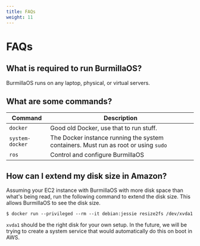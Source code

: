 ```yaml
---
title: FAQs
weight: 11
---
```


# FAQs

## What is required to run BurmillaOS?

BurmillaOS runs on any laptop, physical, or virtual servers.

## What are some commands?

Command | Description
--------|------------
`docker`| Good old Docker, use that to run stuff.
`system-docker` | The Docker instance running the system containers.  Must run as root or using `sudo`
`ros` | Control and configure BurmillaOS


## How can I extend my disk size in Amazon?

Assuming your EC2 instance with BurmillaOS with more disk space than what's being read, run the following command to extend the disk size. This allows BurmillaOS to see the disk size.

```
$ docker run --privileged --rm --it debian:jessie resize2fs /dev/xvda1
```

`xvda1` should be the right disk for your own setup. In the future, we will be trying to create a system service that would automatically do this on boot in AWS.
